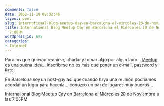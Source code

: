 ```yaml
---
comments: false
date: 2002-11-19 09:32:46
layout: post
slug: international-blog-meetup-day-en-barcelona-el-mircoles-20-de-noviembre-a-las-700pm
title: International Blog Meetup Day en Barcelona el Miércoles 20 de Noviembre a las
  7:00PM
wordpress_id: 695
categories:
- Internet
---
```


Para los que quieran reunirse, charlar y tomar algo por algun lado… [Meetup](http://blog.meetup.com/?localeId=889) es una buena idea… inscribirse no es más que poner un e-mail, password y listo.





En Barcelona soy un host-guy así que cuando haya una reunión podríamos acordar un lugar para hacerla… conozco un par de lugares muy buenos…





International Blog Meetup Day en [Barcelona](http://blog.meetup.com/?localeId=889) el Miércoles 20 de Noviembre a las 7:00PM




 
